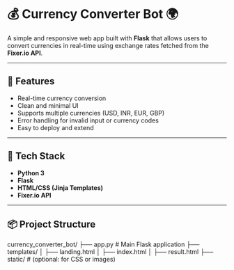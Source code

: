 
# 💰 Currency Converter Bot 🌍

A simple and responsive web app built with **Flask** that allows users to convert currencies in real-time using exchange rates fetched from the **Fixer.io API**.

---

## 🚀 Features

- Real-time currency conversion
- Clean and minimal UI
- Supports multiple currencies (USD, INR, EUR, GBP)
- Error handling for invalid input or currency codes
- Easy to deploy and extend

---

## 🧠 Tech Stack

- **Python 3**
- **Flask**
- **HTML/CSS (Jinja Templates)**
- **Fixer.io API**

---

## 📦 Project Structure

currency_converter_bot/
├── app.py # Main Flask application
├── templates/
│ ├── landing.html
│ ├── index.html
│ ├── result.html
├── static/ # (optional: for CSS or images)
